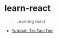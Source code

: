 # learn-react
> Learning react

- [Tutorial: Tic-Tac-Toe](https://react.dev/learn/tutorial-tic-tac-toe)
